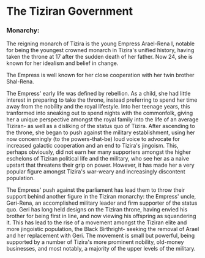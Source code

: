 # The Tiziran Government

### Monarchy: 
The reigning monarch of Tizira is the young Empress Arael-Rena I, notable for being the youngest crowned monarch in Tizira's unified history, having taken the throne at 17 after the sudden death of her father. Now 24, she is known for her idealism and belief in change.

The Empress is well known for her close cooperation with her twin brother Shal-Rena.

The Empress' early life was defined by rebellion. As a child, she had little interest in preparing to take the throne, instead preferring to spend her time away from the nobility and the royal lifestyle. Into her teenage years, this tranformed into sneaking out to spend nights with the commonfolk, giving her a unique perspective amongst the royal family into the life of an average Tiziran- as well as a disliking of the status quo of Tizira. After ascending to the throne, she began to push against the military establishment, using her now concerningly (to the powers-that-be) loud voice to advocate for increased galactic cooperation and an end to Tizira's jingoism. This, perhaps obviously, did not earn her many supporters amongst the higher eschelons of Tiziran political life and the military, who see her as a naive upstart that threatens their grip on power. However, it has made her a very popular figure amongst Tizira's war-weary and increasingly discontent population.

The Empress' push against the parliament has lead them to throw their support behind another figure in the Tiziran monarchy: the Empress' uncle, Geri-Rena, an accomplished military leader and firm supporter of the status quo. Geri has long held designs on the Tiziran throne, having envied his brother for being first in line, and now viewing his offspring as squandering it. This has lead to the rise of a movement amongst the Tiziran elite and more jingoistic population, the Black Birthright- seeking the removal of Arael and her replacement with Geri. The movement is small but powerful, being supported by a number of Tizira's more prominent nobility, old-money businesses, and most notably, a majority of the upper levels of the military.